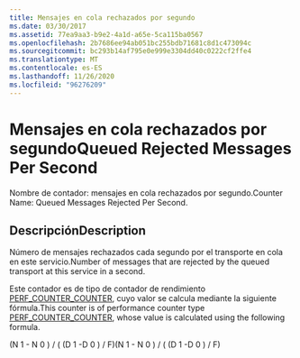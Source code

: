 ```yaml
---
title: Mensajes en cola rechazados por segundo
ms.date: 03/30/2017
ms.assetid: 77ea9aa3-b9e2-4a1d-a65e-5ca115ba0567
ms.openlocfilehash: 2b7686ee94ab051bc255bdb71681c8d1c473094c
ms.sourcegitcommit: bc293b14af795e0e999e3304dd40c0222cf2ffe4
ms.translationtype: MT
ms.contentlocale: es-ES
ms.lasthandoff: 11/26/2020
ms.locfileid: "96276209"
---
```

# <a name="queued-rejected-messages-per-second"></a><span data-ttu-id="58cd8-102">Mensajes en cola rechazados por segundo</span><span class="sxs-lookup"><span data-stu-id="58cd8-102">Queued Rejected Messages Per Second</span></span>

<span data-ttu-id="58cd8-103">Nombre de contador: mensajes en cola rechazados por segundo.</span><span class="sxs-lookup"><span data-stu-id="58cd8-103">Counter Name: Queued Messages Rejected Per Second.</span></span>  
  
## <a name="description"></a><span data-ttu-id="58cd8-104">Descripción</span><span class="sxs-lookup"><span data-stu-id="58cd8-104">Description</span></span>  

 <span data-ttu-id="58cd8-105">Número de mensajes rechazados cada segundo por el transporte en cola en este servicio.</span><span class="sxs-lookup"><span data-stu-id="58cd8-105">Number of messages that are rejected by the queued transport at this service in a second.</span></span>  
  
 <span data-ttu-id="58cd8-106">Este contador es de tipo de contador de rendimiento [PERF_COUNTER_COUNTER](/previous-versions/windows/it-pro/windows-server-2003/cc740048(v=ws.10)), cuyo valor se calcula mediante la siguiente fórmula.</span><span class="sxs-lookup"><span data-stu-id="58cd8-106">This counter is of performance counter type [PERF_COUNTER_COUNTER](/previous-versions/windows/it-pro/windows-server-2003/cc740048(v=ws.10)), whose value is calculated using the following formula.</span></span>  
  
 <span data-ttu-id="58cd8-107">(N 1 - N 0 ) / ( (D 1 -D 0 ) / F)</span><span class="sxs-lookup"><span data-stu-id="58cd8-107">(N 1 - N 0 ) / ( (D 1 -D 0 ) / F)</span></span>
